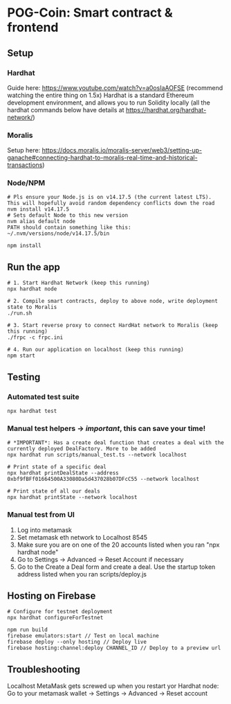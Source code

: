 # POG-Coin: Smart contract & frontend

## Setup

### Hardhat
Guide here: https://www.youtube.com/watch?v=a0osIaAOFSE (recommend watching the entire thing on 1.5x)
Hardhat is a standard Ethereum development environment, and allows you to run Solidity locally (all the hardhat commands below have details at https://hardhat.org/hardhat-network/)

### Moralis
Setup here: https://docs.moralis.io/moralis-server/web3/setting-up-ganache#connecting-hardhat-to-moralis-real-time-and-historical-transactions)

### Node/NPM
```shell
# Pls ensure your Node.js is on v14.17.5 (the current latest LTS). This will hopefully avoid random dependency conflicts down the road
nvm install v14.17.5
# Sets default Node to this new version
nvm alias default node
PATH should contain something like this: ~/.nvm/versions/node/v14.17.5/bin

npm install
```

## Run the app
```shell
# 1. Start Hardhat Network (keep this running)
npx hardhat node

# 2. Compile smart contracts, deploy to above node, write deployment state to Moralis
./run.sh

# 3. Start reverse proxy to connect HardHat network to Moralis (keep this running)
./frpc -c frpc.ini

# 4. Run our application on localhost (keep this running)
npm start
```

## Testing

### Automated test suite
```shell
npx hardhat test
```

### Manual test helpers -> *important*, this can save your time!
```
# *IMPORTANT*: Has a create deal function that creates a deal with the currently deployed DealFactory. More to be added
npx hardhat run scripts/manual_test.ts --network localhost

# Print state of a specific deal
npx hardhat printDealState --address 0xbf9fBFf01664500A33080Da5d437028b07DFcC55 --network localhost

# Print state of all our deals
npx hardhat printState --network localhost
```

### Manual test from UI
1. Log into metamask
2. Set metamask eth network to Localhost 8545
3. Make sure you are on one of the 20 accounts listed when you ran "npx hardhat node"
4. Go to Settings -> Advanced -> Reset Account if necessary
5. Go to the Create a Deal form and create a deal. Use the startup token address listed when you ran scripts/deploy.js

## Hosting on Firebase
```
# Configure for testnet deployment
npx hardhat configureForTestnet

npm run build
firebase emulators:start // Test on local machine
firebase deploy --only hosting // Deploy live
firebase hosting:channel:deploy CHANNEL_ID // Deploy to a preview url
```

## Troubleshooting
Localhost MetaMask gets screwed up when you restart yor Hardhat node:
Go to your metamask wallet -> Settings -> Advanced -> Reset account
